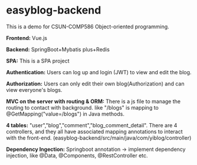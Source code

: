 # easyblog-backend
This is a demo for CSUN-COMP586 Object-oriented programming.

**Frontend:** Vue.js

**Backend:** SpringBoot+Mybatis plus+Redis

**SPA:** This is a SPA project

**Authentication:** Users can log up and login (JWT) to view and edit the blog.

**Authorization:** Users can only edit their own blog(Authorization) and can view everyone's blogs. 

**MVC on the server with routing & ORM:** There is a js file to manage the routing to contact with background. 
like "/blogs" is mapping to @GetMapping("value=/blogs") in Java methods. 

**4 tables:**
"user","blog","comment","blog_comment_detail".
There are 4 controllers, and they all have associated mapping annotations to interact with the front-end. (easyblog-backend/src/main/java/com/yiblog/controller) 

**Dependency Ingection:** Springboot annotation -> implement dependency injection, like @Data, @Components, @RestController etc.
